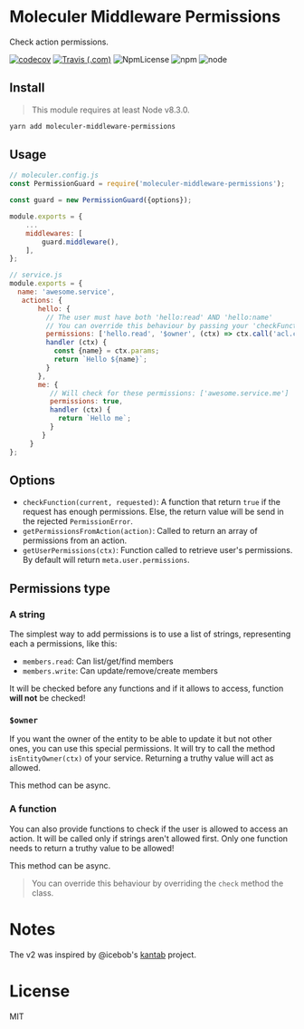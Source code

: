 # Moleculer Middleware Permissions

Check action permissions.

[![codecov](https://codecov.io/gh/Embraser01/moleculer-middleware-permissions/branch/master/graph/badge.svg)](https://codecov.io/gh/Embraser01/moleculer-middleware-permissions)
[![Travis (.com)](https://img.shields.io/travis/com/Embraser01/moleculer-middleware-permissions.svg)](https://github.com/Embraser01/moleculer-middleware-permissions)
![NpmLicense](https://img.shields.io/npm/l/moleculer-middleware-permissions.svg)
![npm](https://img.shields.io/npm/v/moleculer-middleware-permissions.svg)
![node](https://img.shields.io/node/v/moleculer-middleware-permissions.svg)


## Install

> This module requires at least Node v8.3.0.

```bash
yarn add moleculer-middleware-permissions
```

## Usage

```js
// moleculer.config.js
const PermissionGuard = require('moleculer-middleware-permissions');

const guard = new PermissionGuard({options});

module.exports = {
    ...
    middlewares: [
        guard.middleware(),
    ],
};
```

```js
// service.js
module.exports = {
  name: 'awesome.service',
   actions: {
       hello: {
         // The user must have both 'hello:read' AND 'hello:name'
         // You can override this behaviour by passing your 'checkFunction'
         permissions: ['hello.read', '$owner', (ctx) => ctx.call('acl.canSayHello')],
         handler (ctx) {
           const {name} = ctx.params;
           return `Hello ${name}`;
         }
       },
       me: {
          // Will check for these permissions: ['awesome.service.me']
          permissions: true,
          handler (ctx) {
            return `Hello me`;
          }
        }
     }
};
```

## Options

- `checkFunction(current, requested)`: A function that return `true` if the request has enough
  permissions. Else, the return value will be send in the rejected `PermissionError`.
- `getPermissionsFromAction(action)`: Called to return an array of permissions from an action.
- `getUserPermissions(ctx)`: Function called to retrieve user's permissions. By default will
  return `meta.user.permissions`.

## Permissions type

### A string

The simplest way to add permissions is to use a list of strings, representing each a
permissions, like this:
- `members.read`: Can list/get/find members
- `members.write`: Can update/remove/create members

It will be checked before any functions and if it allows to access, function **will not** be
checked!

### `$owner`

If you want the owner of the entity to be able to update it but not other ones, you can use this
special permissions. It will try to call the method `isEntityOwner(ctx)` of your service.
Returning a truthy value will act as allowed.

This method can be async.

### A function

You can also provide functions to check if the user is allowed to access an action. It will be
called only if strings aren't allowed first. Only one function needs to return a truthy value to
be allowed!

This method can be async.

> You can override this behaviour by overriding the `check` method the class.

# Notes

The v2 was inspired by @icebob's [kantab](https://github.com/icebob/kantab/) project.

# License

MIT
